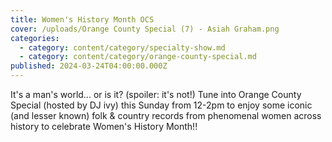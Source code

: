 ```yaml
---
title: Women's History Month OCS
cover: /uploads/Orange County Special (7) - Asiah Graham.png
categories:
  - category: content/category/specialty-show.md
  - category: content/category/orange-county-special.md
published: 2024-03-24T04:00:00.000Z
---
```


It's a man's world... or is it? (spoiler: it's not!) Tune into Orange County Special (hosted by DJ ivy) this Sunday from 12-2pm to enjoy some iconic (and lesser known) folk & country records from phenomenal women across history to celebrate Women's History Month!! 
